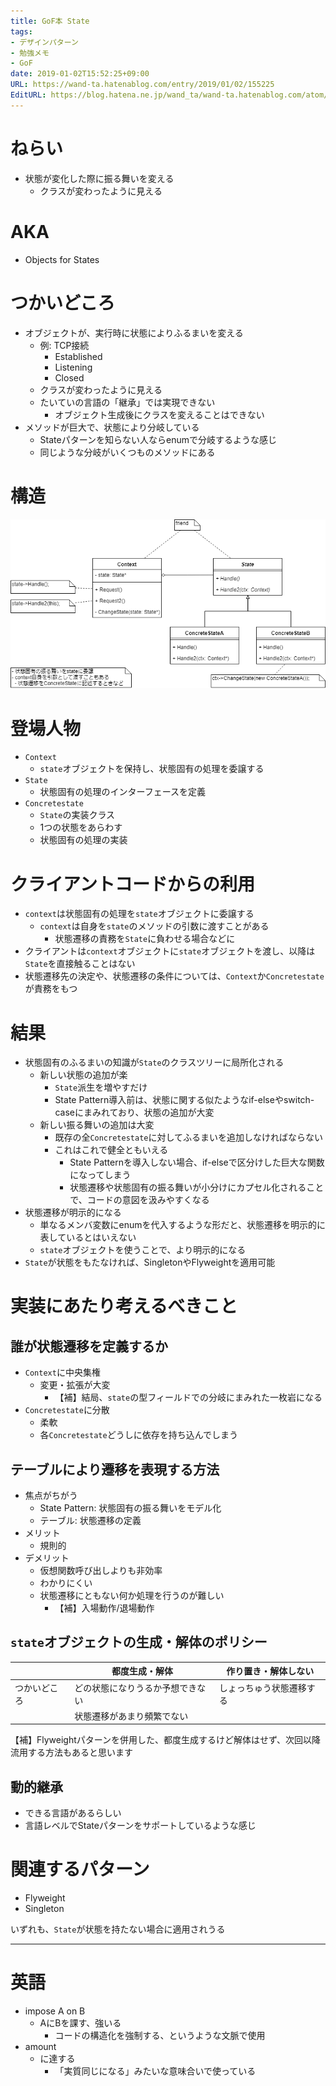 ```yaml
---
title: GoF本 State
tags:
- デザインパターン
- 勉強メモ
- GoF
date: 2019-01-02T15:52:25+09:00
URL: https://wand-ta.hatenablog.com/entry/2019/01/02/155225
EditURL: https://blog.hatena.ne.jp/wand_ta/wand-ta.hatenablog.com/atom/entry/10257846132695103433
---
```




# ねらい

- 状態が変化した際に振る舞いを変える
    - クラスが変わったように見える
    
    
# AKA

- Objects for States


# つかいどころ

- オブジェクトが、実行時に状態によりふるまいを変える
     - 例: TCP接続
        - Established
        - Listening
        - Closed
    - クラスが変わったように見える
    - たいていの言語の「継承」では実現できない
        - オブジェクト生成後にクラスを変えることはできない
- メソッドが巨大で、状態により分岐している
    - Stateパターンを知らない人ならenumで分岐するような感じ
    - 同じような分岐がいくつものメソッドにある
    

# 構造

![20190102154815](../../../imgs/20190102154815.png)


# 登場人物

- `Context`
    - `state`オブジェクトを保持し、状態固有の処理を委譲する
- `State`
    - 状態固有の処理のインターフェースを定義
- `Concretestate`
    - `State`の実装クラス
    - 1つの状態をあらわす
    - 状態固有の処理の実装


# クライアントコードからの利用

- `context`は状態固有の処理を`state`オブジェクトに委譲する
    - `context`は自身を`state`のメソッドの引数に渡すことがある
        - 状態遷移の責務を`State`に負わせる場合などに
- クライアントは`context`オブジェクトに`state`オブジェクトを渡し、以降は`State`を直接触ることはない
- 状態遷移先の決定や、状態遷移の条件については、`Context`か`Concretestate`が責務をもつ


# 結果

- 状態固有のふるまいの知識が`State`のクラスツリーに局所化される
    - 新しい状態の追加が楽
        - `State`派生を増やすだけ
        - State Pattern導入前は、状態に関する似たようなif-elseやswitch-caseにまみれており、状態の追加が大変
    - 新しい振る舞いの追加は大変
        - 既存の全`Concretestate`に対してふるまいを追加しなければならない
        - これはこれで健全ともいえる
            - State Patternを導入しない場合、if-elseで区分けした巨大な関数になってしまう
            - 状態遷移や状態固有の振る舞いが小分けにカプセル化されることで、コードの意図を汲みやすくなる
- 状態遷移が明示的になる
    - 単なるメンバ変数にenumを代入するような形だと、状態遷移を明示的に表しているとはいえない
    - `state`オブジェクトを使うことで、より明示的になる
- `State`が状態をもたなければ、SingletonやFlyweightを適用可能


# 実装にあたり考えるべきこと

## 誰が状態遷移を定義するか
- `Context`に中央集権
    - 変更・拡張が大変
        - 【補】結局、`state`の型フィールドでの分岐にまみれた一枚岩になる
- `Concretestate`に分散
    - 柔軟
    - 各`Concretestate`どうしに依存を持ち込んでしまう
        
## テーブルにより遷移を表現する方法
- 焦点がちがう
    - State Pattern: 状態固有の振る舞いをモデル化
    - テーブル: 状態遷移の定義
- メリット
    - 規則的
- デメリット
    - 仮想関数呼び出しよりも非効率
    - わかりにくい
    - 状態遷移にともない何か処理を行うのが難しい
        - 【補】入場動作/退場動作
        
## `state`オブジェクトの生成・解体のポリシー

|              | 都度生成・解体                   | 作り置き・解体しない     |
|--------------|----------------------------------|--------------------------|
| つかいどころ | どの状態になりうるか予想できない | しょっちゅう状態遷移する |
|              | 状態遷移があまり頻繁でない       |                          |


【補】Flyweightパターンを併用した、都度生成するけど解体はせず、次回以降流用する方法もあると思います


## 動的継承

- できる言語があるらしい
- 言語レベルでStateパターンをサポートしているような感じ



# 関連するパターン

- Flyweight
- Singleton

いずれも、`State`が状態を持たない場合に適用されうる

    


----------------------------------------

# 英語

- impose A on B
    - AにBを課す、強いる
        - コードの構造化を強制する、というような文脈で使用
- amount
    - に達する
        - 「実質同じになる」みたいな意味合いで使っている
